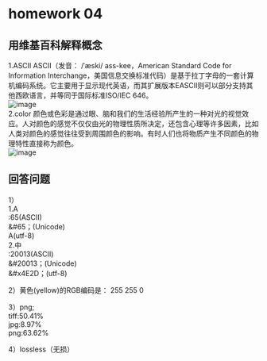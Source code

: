 # homework 04
## 用维基百科解释概念
 1.ASCII
 ASCII（发音： /ˈæski/ ass-kee，American Standard Code for Information Interchange，美国信息交换标准代码）是基于拉丁字母的一套计算机编码系统。它主要用于显示现代英语，而其扩展版本EASCII则可以部分支持其他西欧语言，并等同于国际标准ISO/IEC 646。<br>
 ![image](http://thyrsi.com/t6/386/1539418701x-1376440138.jpg)<br>
 2.color
 颜色或色彩是通过眼、脑和我们的生活经验所产生的一种对光的视觉效应。人对颜色的感觉不仅仅由光的物理性质所决定，还包含心理等许多因素，比如人类对颜色的感觉往往受到周围颜色的影响。有时人们也将物质产生不同颜色的物理特性直接称为颜色。<br>
 ![image](http://thyrsi.com/t6/386/1539418734x-1376440138.jpg)<br>

## 回答问题
1）<br>1.A<br>:65(ASCII)<br>
        &#65；(Unicode)<br>
        A(utf-8)<br>
2.中<br>:20013(ASCII)<br>
        &#20013；(Unicode)<br>
        &#x4E2D；(utf-8)<br>

2）黄色(yellow)的RGB编码是：	255 255 0<br>

3）png;<br>
tiff:50.41%<br>
jpg:8.97%<br>
png:63.62%<br>

4）lossless（无损）